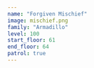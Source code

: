 ```yaml
---
name: "Forgiven Mischief"
image: mischief.png
family: "Armadillo"
level: 100
start_floor: 61
end_floor: 64
patrol: true
---
```

